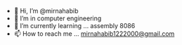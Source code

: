 - 👋 Hi, I’m @mirnahabib
- 👀 I’m in computer engineering 
- 🌱 I’m currently learning ... assembly 8086
- 📫 How to reach me ... mirnahabib1222000@gmail.com

<!---
mirnahabib/mirnahabib is a ✨ special ✨ repository because its `README.md` (this file) appears on your GitHub profile.
You can click the Preview link to take a look at your changes.
--->
